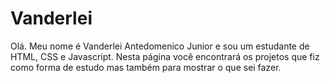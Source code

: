 # Vanderlei
Olá. Meu nome é Vanderlei Antedomenico Junior e sou um estudante de HTML, CSS e Javascript. Nesta página você encontrará os projetos que fiz como forma de estudo mas também para mostrar o que sei fazer. 
